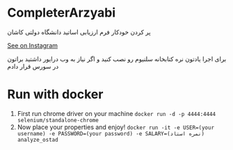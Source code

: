 # CompleterArzyabi
پر کردن خودکار فرم ارزیابی اساتید دانشگاه دولتی کاشان

[See on Instagram](https://www.instagram.com/p/BsgN-iTA2Xqx1A8kG92amRlf3PXqGDVk3EDNxs0/)

برای اجرا یادتون نره کتابخانه سلنیوم رو نصب کنید و اگر نیاز به وب درایور داشتید براتون در سورس قرار دادم

# Run with docker

1. First run chrome driver on your machine
    `docker run -d -p 4444:4444 selenium/standalone-chrome`
2. Now place your properties and enjoy!
    `docker run -it -e USER=(your username) -e PASSWORD=(your password) -e SALARY=(نمره استاد) analyze_ostad`
